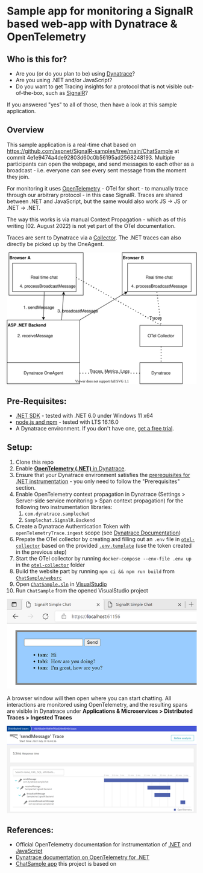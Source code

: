 # Sample app for monitoring a SignalR based web-app with Dynatrace & OpenTelemetry

## Who is this for?

- Are you (or do you plan to be) using [Dynatrace](https://www.dynatrace.com/)?
- Are you using .NET and/or JavaScript?
- Do you want to get Tracing insights for a protocol that is not visible out-of-the-box, such as [SignalR](https://docs.microsoft.com/en-us/aspnet/signalr/overview/getting-started/introduction-to-signalr)?

If you answered "yes" to all of those, then have a look at this sample application.

## Overview

This sample application is a real-time chat based on https://github.com/aspnet/SignalR-samples/tree/main/ChatSample at commit 4e1e9474a4de92803d60c0b56195ad2568248193.
Multiple participants can open the webpage, and send messages to each other as a broadcast - i.e. everyone can see every sent message from the moment they join.

For monitoring it uses [OpenTelemetry](https://opentelemetry.io/docs/) - OTel for short - to manually trace through our arbitrary protocol - in this case SignalR. Traces are shared between .NET and JavaScript, but the same would also work JS -> JS or .NET -> .NET.

The way this works is via manual Context Propagation - which as of this writing (02. August 2022) is not yet part of the OTel documentation.

Traces are sent to Dynatrace via a [Collector](https://opentelemetry.io/docs/concepts/components/#collector). The .NET traces can also directly be picked up by the OneAgent.

![Architecture overview - how do the components of this example relate?](doc-assets/OTel-DotNet-JavaScript.drawio.svg "Architecture overview")

## Pre-Requisites:
- [.NET SDK](https://dotnet.microsoft.com/en-us/download/visual-studio-sdks) - tested with .NET 6.0 under Windows 11 x64
- [node.js and npm](https://nodejs.org/en/download/) - tested with LTS 16.16.0
- A Dynatrace environment. If you don't have one, [get a free trial](https://www.dynatrace.com/trial/).

## Setup:
1. Clone this repo
2. Enable [**OpenTelemetry (.NET)** in Dynatrace](https://www.dynatrace.com/support/help/shortlink/opentelemetry-oneagent#expand--opentelemetry-net--5).
3. Ensure that your Dynatrace environment satisfies the [prerequisites for .NET instrumentation](https://www.dynatrace.com/support/help/shortlink/opent-dotnet#req) - you only need to follow the "Prerequisites" section.
4. Enable OpenTelemetry context propagation in Dynatrace (Settings > Server-side service monitoring > Span context propagation) for the following two instrumentation libraries:
   1. `com.dynatrace.samplechat`
   2. `Samplechat.SignalR.Backend`
5. Create a Dynatrace Authentication Token with `openTelemetryTrace.ingest` scope (see [Dynatrace Documentation](https://www.dynatrace.com/support/help/shortlink/opentelemetry-instrumentation-guide#create-token))
6. Prepate the OTel collector by creating and filling out an `.env` file in [`otel-collector`](otel-collector) based on the provided [`.env.template`](otel-collector/.env.template) (use the token created in the previous step)
7. Start the OTel collector by running `docker-compose --env-file .env up` in the [`otel-collector`](otel-collector) folder
8. Build the website part by running `npm ci && npm run build` from [`ChatSample/websrc`](ChatSample/websrc)
9.  Open [`ChatSample.sln`](ChatSample.sln) in [VisualStudio](https://visualstudio.microsoft.com/vs/)
10. Run `ChatSample` from the opened VisualStudio project

![Screenshot showing how the chat UI of the sample app](doc-assets/chat.png "sample app UI")

A browser window will then open where you can start chatting.
All interactions are monitored using OpenTelemetry, and the resulting spans are visible in Dynatrace under **Applications & Microservices > Distributed Traces > Ingested Traces**

![Screenshot showing how the resulting trace will look like in the Dynatrace UI](doc-assets/trace.png "distributed trace")

## References:
- Official OpenTelemetry documentation for instrumentation of [.NET](https://opentelemetry.io/docs/instrumentation/net/) and [JavaScript](https://opentelemetry.io/docs/instrumentation/js/)
- [Dynatrace documentation on OpenTelemetry for .NET](https://www.dynatrace.com/support/help/shortlink/opent-dotnet)
- [ChatSample app](https://github.com/aspnet/SignalR-samples/tree/main/ChatSample) this project is based on
